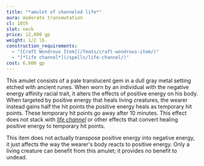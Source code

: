 ```yaml
---
title: "*amulet of channeled life*"
aura: moderate transmutation
cl: 10th
slot: neck
price: 12,000 gp
weight: 1/2 lb.
construction_requirements:
  - "[Craft Wondrous Item](/feats/craft-wondrous-item/)"
  - "[*life channel*](/spells/life-channel/)"
cost: 6,000 gp
---
```


This amulet consists of a pale translucent gem in a dull gray metal setting etched with ancient runes. When worn by an individual with the negative energy affinity racial trait, it alters the effects of positive energy on his body. When targeted by positive energy that heals living creatures, the wearer instead gains half the hit points the positive energy heals as temporary hit points. These temporary hit points go away after 10 minutes. This effect does not stack with [*life channel*](/spells/life-channel/) or other effects that convert healing positive energy to temporary hit points.

This item does not actually transpose positive energy into negative energy, it just affects the way the wearer's body reacts to positive energy. Only a living creature can benefit from this amulet; it provides no benefit to undead.
